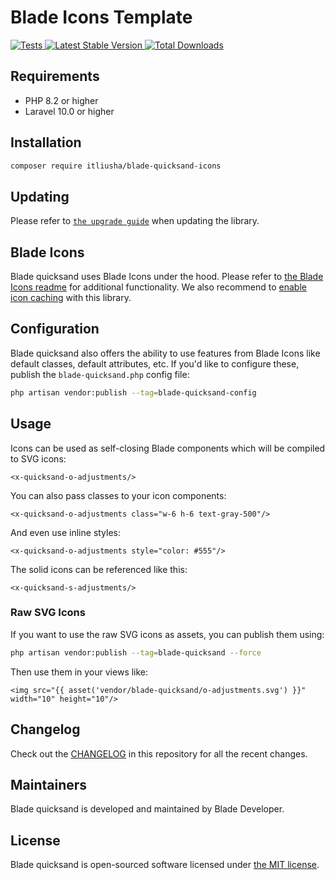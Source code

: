 # Blade Icons Template

<a href="https://github.com/itliusha/blade-quicksand-icons/actions?query=workflow%3ATests">
    <img src="https://github.com/blade-ui-kit/blade-quicksand-icons/workflows/Tests/badge.svg" alt="Tests">
</a>
<a href="https://packagist.org/packages/itliusha/blade-quicksand-icons">
    <img src="https://img.shields.io/packagist/v/itliusha/blade-quicksand-icons" alt="Latest Stable Version">
</a>
<a href="https://packagist.org/packages/itliusha/blade-quicksand-icons">
    <img src="https://img.shields.io/packagist/dt/itliusha/blade-quicksand-icons" alt="Total Downloads">
</a>

## Requirements

- PHP 8.2 or higher
- Laravel 10.0 or higher

## Installation

```bash
composer require itliusha/blade-quicksand-icons
```

## Updating

Please refer to [`the upgrade guide`](UPGRADE.md) when updating the library.

## Blade Icons

Blade quicksand uses Blade Icons under the hood. Please refer to [the Blade Icons readme](https://github.com/blade-ui-kit/blade-icons) for additional functionality. We also recommend to [enable icon caching](https://github.com/blade-ui-kit/blade-icons#caching) with this library.

## Configuration

Blade quicksand also offers the ability to use features from Blade Icons like default classes, default attributes, etc. If you'd like to configure these, publish the `blade-quicksand.php` config file:

```bash
php artisan vendor:publish --tag=blade-quicksand-config
```

## Usage

Icons can be used as self-closing Blade components which will be compiled to SVG icons:

```blade
<x-quicksand-o-adjustments/>
```

You can also pass classes to your icon components:

```blade
<x-quicksand-o-adjustments class="w-6 h-6 text-gray-500"/>
```

And even use inline styles:

```blade
<x-quicksand-o-adjustments style="color: #555"/>
```

The solid icons can be referenced like this:

```blade
<x-quicksand-s-adjustments/>
```

### Raw SVG Icons

If you want to use the raw SVG icons as assets, you can publish them using:

```bash
php artisan vendor:publish --tag=blade-quicksand --force
```

Then use them in your views like:

```blade
<img src="{{ asset('vendor/blade-quicksand/o-adjustments.svg') }}" width="10" height="10"/>
```

## Changelog

Check out the [CHANGELOG](CHANGELOG.md) in this repository for all the recent changes.

## Maintainers

Blade quicksand is developed and maintained by Blade Developer.

## License

Blade quicksand is open-sourced software licensed under [the MIT license](LICENSE.md).
